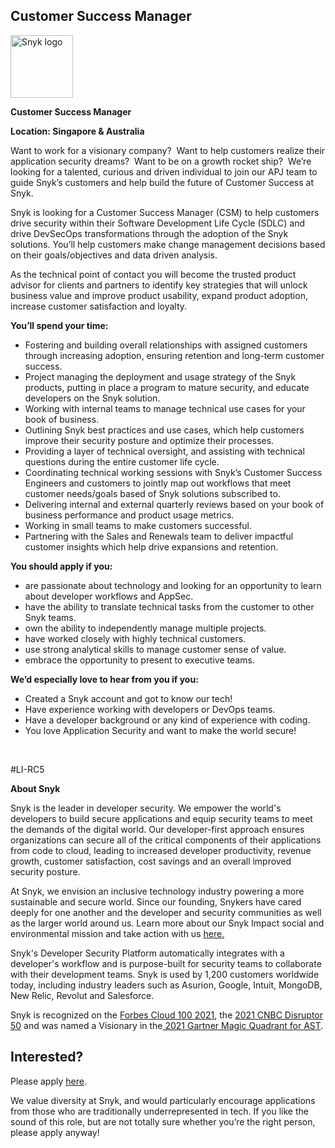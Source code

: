 Customer Success Manager
---

<img src="https://res.cloudinary.com/snyk/image/upload/v1537345894/press-kit/brand/logo-black.png" width="100" alt="Snyk logo" />

<p><strong>Customer Success Manager</strong></p>
<p><strong>Location: Singapore &amp; Australia</strong></p>
<p>Want to work for a visionary company?&nbsp; Want to help customers realize their application security dreams?&nbsp; Want to be on a growth rocket ship?&nbsp; We’re looking for a talented, curious and driven individual to join our APJ team to guide Snyk’s customers and help build the future of Customer Success at Snyk.</p>
<p>Snyk is looking for a Customer Success Manager (CSM) to help customers drive security within their&nbsp;Software Development Life Cycle (SDLC)&nbsp;and drive DevSecOps transformations through the adoption of the Snyk solutions. You’ll help customers make change management decisions based on their goals/objectives and data driven analysis.&nbsp;</p>
<p>As the technical point of contact you will become the trusted product advisor for clients and partners to identify key strategies that will unlock business value and improve product usability, expand product adoption, increase customer satisfaction and loyalty.</p>
<p><strong>You’ll spend your time:</strong></p>
<ul class="p-rich_text_list p-rich_text_list__bullet" data-stringify-type="unordered-list" data-indent="0" data-border="false" data-border-radius-top-cap="false" data-border-radius-bottom-cap="false">
<li>Fostering and building overall relationships with assigned customers through increasing adoption, ensuring retention and long-term customer success.</li>
<li>Project managing the deployment and usage strategy of the Snyk products, putting in place a program to mature security, and educate developers on the Snyk solution.</li>
<li>Working with internal teams to manage technical use cases for your book of business.</li>
<li>Outlining Snyk best practices and use cases, which help customers improve their security posture and optimize their processes.&nbsp;</li>
<li>Providing a layer of technical oversight, and assisting with technical questions during the entire customer life cycle.</li>
<li>Coordinating technical working sessions with Snyk’s Customer Success Engineers and customers to jointly map out workflows that meet customer needs/goals based of Snyk solutions subscribed to.</li>
<li>Delivering internal and external quarterly reviews based on your book of business performance and product usage metrics.&nbsp;</li>
<li>Working in small teams to make customers successful.</li>
<li>Partnering with the Sales and Renewals team to deliver impactful customer insights which help drive expansions and retention.</li>
</ul>
<p><strong>You should apply if you:</strong></p>
<ul>
<li data-stringify-indent="0" data-stringify-border="0">are passionate about technology and looking for an opportunity to learn about developer workflows and AppSec.</li>
<li>have the ability to translate technical tasks from the customer to other Snyk teams.</li>
<li>own the ability to independently manage multiple projects.&nbsp;</li>
<li>have worked closely with highly technical customers.&nbsp;</li>
<li>use strong analytical skills to manage customer sense of value.</li>
<li>embrace the opportunity to present to executive teams.</li>
</ul>
<p><strong>We’d especially love to hear from you if you:</strong></p>
<ul>
<li>Created a Snyk account and got to know our tech!</li>
<li>Have experience working with developers or DevOps teams.</li>
<li>Have a developer background or any kind of experience with coding.</li>
<li>You love Application Security and want to make the world secure!</li>
</ul>
<p>&nbsp;</p>
<p>#LI-RC5</p><div class="content-conclusion"><p><strong>About Snyk</strong></p>
<p><span style="font-weight: 400;">Snyk is the leader in developer security. We empower the world's developers to build secure applications and equip security teams to meet the demands of the digital world. Our developer-first approach ensures organizations can secure all of the critical components of their applications from code to cloud, leading to increased developer productivity, revenue growth, customer satisfaction, cost savings and an overall improved security posture.&nbsp;</span></p>
<p><span style="font-weight: 400;">At Snyk, we envision an inclusive technology industry powering a more sustainable and secure world.</span> <span style="font-weight: 400;">Since our founding, Snykers have cared deeply for one another and the developer and security communities as well as the larger world around us. Learn more about our Snyk Impact social and environmental mission and take action with us </span><a href="https://snyk.io/about/snyk-impact/"><span style="font-weight: 400;">here.</span></a></p>
<p><span style="font-weight: 400;">Snyk's Developer Security Platform automatically integrates with a developer's workflow and is purpose-built for security teams to collaborate with their development teams. Snyk is used by 1,200 customers worldwide today, including industry leaders such as Asurion, Google, Intuit, MongoDB, New Relic, Revolut and Salesforce.</span></p>
<p><span style="font-weight: 400;">Snyk is recognized on the </span><a href="https://www.forbes.com/cloud100/#6f24b5ba5f94"><span style="font-weight: 400;">Forbes Cloud 100 2021</span></a><span style="font-weight: 400;">, the </span><a href="https://www.cnbc.com/2021/05/25/these-are-the-2021-cnbc-disruptor-50-companies.html"><span style="font-weight: 400;">2021 CNBC Disruptor 50</span></a><span style="font-weight: 400;"> and was named a Visionary in the</span><a href="https://snyk.io/blog/snyk-visionary-2021-gartner-magic-quadrant-for-ast/"><span style="font-weight: 400;"> 2021 Gartner Magic Quadrant for AST</span></a><span style="font-weight: 400;">.</span></p></div>

Interested?
---

Please apply [here](https://boards.greenhouse.io/snyk/jobs/5827632002#app).

We value diversity at Snyk, and would particularly encourage applications from those who are traditionally underrepresented in tech.
If you like the sound of this role, but are not totally sure whether you’re the right person, please apply anyway!
